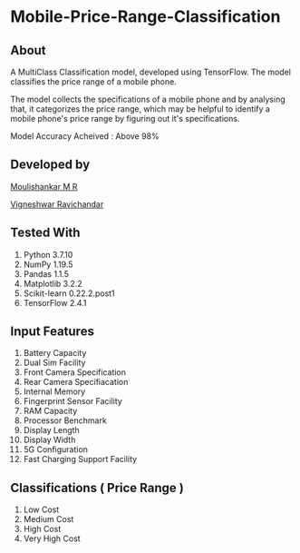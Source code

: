 # Mobile-Price-Range-Classification

## About

A MultiClass Classification model, developed using TensorFlow. The model classifies the price range of a mobile phone.

The model collects the specifications of a mobile phone and by analysing that, it categorizes the price range, which may be helpful to identify a mobile phone's price range by figuring out it's specifications.

Model Accuracy Acheived : Above 98%

## Developed by

[Moulishankar M R](https://github.com/Moulishankar10)

[Vigneshwar Ravichandar](https://github.com/ToastCoder)

## Tested With

 1. Python 3.7.10
 2. NumPy 1.19.5
 3. Pandas 1.1.5
 4. Matplotlib 3.2.2
 5. Scikit-learn 0.22.2.post1
 6. TensorFlow 2.4.1

## Input Features

 1. Battery Capacity
 2. Dual Sim Facility
 3. Front Camera Specification
 4. Rear Camera Specifiacation
 5. Internal Memory
 6. Fingerprint Sensor Facility
 7. RAM Capacity
 8. Processor Benchmark
 9. Display Length
 10. Display Width
 11. 5G Configuration
 12. Fast Charging Support Facility

## Classifications ( Price Range )

 1. Low Cost
 2. Medium Cost
 3. High Cost
 4. Very High Cost

